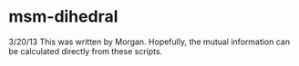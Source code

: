 msm-dihedral
============
3/20/13
This was written by Morgan. Hopefully, the mutual information can be calculated directly from these scripts. 
